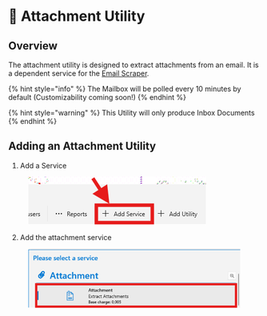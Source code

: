 # 📂 Attachment Utility

## Overview

The attachment utility is designed to extract attachments from an email. It is a dependent service for the [Email Scraper](../scrapers/email-scraper.md).&#x20;

{% hint style="info" %}
The Mailbox will be polled every 10 minutes by default (Customizability coming soon!)&#x20;
{% endhint %}

{% hint style="warning" %}
This Utility will only produce Inbox Documents
{% endhint %}

## Adding an Attachment Utility

1. Add a Service

<figure><img src="../../.gitbook/assets/image (13).png" alt=""><figcaption></figcaption></figure>

2. Add the attachment service

<figure><img src="../../.gitbook/assets/image (15).png" alt=""><figcaption></figcaption></figure>
